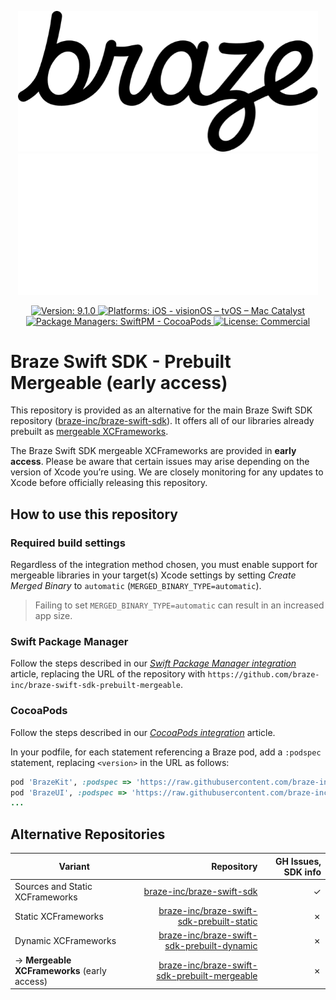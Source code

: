<p align="center">
  <img width="480" alt="Braze Logo" src=".github/assets/logo-light.png#gh-light-mode-only" />
  <img width="480" alt="Braze Logo" src=".github/assets/logo-dark.png#gh-dark-mode-only" />
</p>

<p align="center">
  <a href="https://github.com/braze-inc/braze-swift-sdk/releases">
    <img src="https://badgen.net/badge/version/9.1.0/blue" alt="Version: 9.1.0">
  </a>
  <a href="#">
    <img src="https://badgen.net/badge/platforms/iOS%20%7C%20visionOS%20%7C%20tvOS%20%7C%20Mac%20Catalyst/orange"
      alt="Platforms: iOS - visionOS – tvOS – Mac Catalyst">
  </a>
  <a href="#">
    <img src="https://badgen.net/badge/package%20managers/SwiftPM%20%7C%20CocoaPods/green" alt="Package Managers: SwiftPM - CocoaPods">
  </a>
  <a href="https://github.com/braze-inc/braze-swift-sdk/blob/main/LICENSE">
    <img src="https://badgen.net/badge/license/Commercial/black" alt="License: Commercial">
  </a>
</p>

# Braze Swift SDK - Prebuilt Mergeable (early access)

This repository is provided as an alternative for the main Braze Swift SDK repository ([braze-inc/braze-swift-sdk]). It offers all of our libraries already prebuilt as [mergeable XCFrameworks](https://developer.apple.com/documentation/xcode/configuring-your-project-to-use-mergeable-libraries).

The Braze Swift SDK mergeable XCFrameworks are provided in **early access**. Please be aware that certain issues may arise depending on the version of Xcode you’re using. We are closely monitoring for any updates to Xcode before officially releasing this repository.

## How to use this repository

### Required build settings

Regardless of the integration method chosen, you must enable support for mergeable libraries in your target(s) Xcode settings by setting _Create Merged Binary_ to `automatic` (`MERGED_BINARY_TYPE=automatic`).

> Failing to set `MERGED_BINARY_TYPE=automatic` can result in an increased app size.

### Swift Package Manager

Follow the steps described in our [_Swift Package Manager integration_](https://www.braze.com/docs/developer_guide/platform_integration_guides/swift/initial_sdk_setup/installation_methods/swift_package_manager/) article, replacing the URL of the repository with `https://github.com/braze-inc/braze-swift-sdk-prebuilt-mergeable`.

### CocoaPods

Follow the steps described in our [_CocoaPods integration_](https://www.braze.com/docs/developer_guide/platform_integration_guides/swift/initial_sdk_setup/installation_methods/cocoapods/) article.

In your podfile, for each statement referencing a Braze pod, add a `:podspec` statement, replacing `<version>` in the URL as follows:

```ruby
pod 'BrazeKit', :podspec => 'https://raw.githubusercontent.com/braze-inc/braze-swift-sdk-prebuilt-mergeable/<version>/BrazeKit.podspec'
pod 'BrazeUI', :podspec => 'https://raw.githubusercontent.com/braze-inc/braze-swift-sdk-prebuilt-mergeable/<version>/BrazeUI.podspec'
...
```

## Alternative Repositories

| Variant                                     |                                     Repository | GH Issues, SDK info |
|---------------------------------------------|-----------------------------------------------:|--------------------:|
| Sources and Static XCFrameworks             |                    [braze-inc/braze-swift-sdk] |                   ✓ |
| Static XCFrameworks                         |    [braze-inc/braze-swift-sdk-prebuilt-static] |                   ✗ |
| Dynamic XCFrameworks                        |   [braze-inc/braze-swift-sdk-prebuilt-dynamic] |                   ✗ |
| → **Mergeable XCFrameworks** (early access) | [braze-inc/braze-swift-sdk-prebuilt-mergeable] |                   ✗ |

[braze-inc/braze-swift-sdk]: https://github.com/braze-inc/braze-swift-sdk
[braze-inc/braze-swift-sdk-prebuilt-static]: https://github.com/braze-inc/braze-swift-sdk-prebuilt-static
[braze-inc/braze-swift-sdk-prebuilt-dynamic]: https://github.com/braze-inc/braze-swift-sdk-prebuilt-dynamic
[braze-inc/braze-swift-sdk-prebuilt-mergeable]: https://github.com/braze-inc/braze-swift-sdk-prebuilt-mergeable
